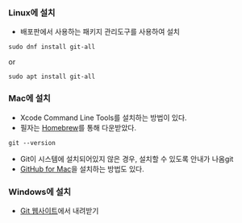 ### Linux에 설치
- 배포판에서 사용하는 패키지 관리도구를 사용하여 설치
``` console
sudo dnf install git-all
```
or
``` console
sudo apt install git-all
```
### Mac에 설치
- Xcode Command Line Tools를 설치하는 방법이 있다.
- 필자는 [Homebrew](https://brew.sh/ko/)를 통해 다운받았다.
``` console
git --version
```
- Git이 시스템에 설치되어있지 않은 경우, 설치할 수 있도록 안내가 나옴git
- [GitHub for Mac](https://desktop.github.com)을 설치하는 방법도 있다.
### Windows에 설치
- [Git 웹사이트](https://git-scm.com/download/win)에서 내려받기
